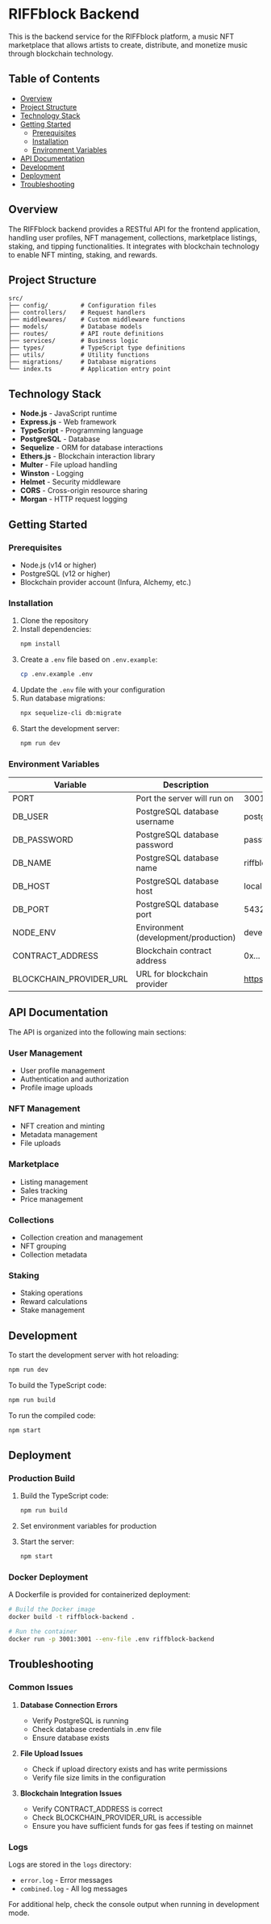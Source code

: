 # RIFFblock Backend

This is the backend service for the RIFFblock platform, a music NFT marketplace that allows artists to create, distribute, and monetize music through blockchain technology.

## Table of Contents

- [Overview](#overview)
- [Project Structure](#project-structure)
- [Technology Stack](#technology-stack)
- [Getting Started](#getting-started)
  - [Prerequisites](#prerequisites)
  - [Installation](#installation)
  - [Environment Variables](#environment-variables)
- [API Documentation](#api-documentation)
- [Development](#development)
- [Deployment](#deployment)
- [Troubleshooting](#troubleshooting)

## Overview

The RIFFblock backend provides a RESTful API for the frontend application, handling user profiles, NFT management, collections, marketplace listings, staking, and tipping functionalities. It integrates with blockchain technology to enable NFT minting, staking, and rewards.

## Project Structure

```
src/
├── config/         # Configuration files
├── controllers/    # Request handlers
├── middlewares/    # Custom middleware functions
├── models/         # Database models
├── routes/         # API route definitions
├── services/       # Business logic
├── types/          # TypeScript type definitions
├── utils/          # Utility functions
├── migrations/     # Database migrations
└── index.ts        # Application entry point
```

## Technology Stack

- **Node.js** - JavaScript runtime
- **Express.js** - Web framework
- **TypeScript** - Programming language
- **PostgreSQL** - Database
- **Sequelize** - ORM for database interactions
- **Ethers.js** - Blockchain interaction library
- **Multer** - File upload handling
- **Winston** - Logging
- **Helmet** - Security middleware
- **CORS** - Cross-origin resource sharing
- **Morgan** - HTTP request logging

## Getting Started

### Prerequisites

- Node.js (v14 or higher)
- PostgreSQL (v12 or higher)
- Blockchain provider account (Infura, Alchemy, etc.)

### Installation

1. Clone the repository
2. Install dependencies:
   ```bash
   npm install
   ```
3. Create a `.env` file based on `.env.example`:
   ```bash
   cp .env.example .env
   ```
4. Update the `.env` file with your configuration
5. Run database migrations:
   ```bash
   npx sequelize-cli db:migrate
   ```
6. Start the development server:
   ```bash
   npm run dev
   ```

### Environment Variables

| Variable | Description | Example |
|----------|-------------|---------|
| PORT | Port the server will run on | 3001 |
| DB_USER | PostgreSQL database username | postgres |
| DB_PASSWORD | PostgreSQL database password | password |
| DB_NAME | PostgreSQL database name | riffblock |
| DB_HOST | PostgreSQL database host | localhost |
| DB_PORT | PostgreSQL database port | 5432 |
| NODE_ENV | Environment (development/production) | development |
| CONTRACT_ADDRESS | Blockchain contract address | 0x... |
| BLOCKCHAIN_PROVIDER_URL | URL for blockchain provider | https://mainnet.infura.io/v3/YOUR_API_KEY |

## API Documentation

The API is organized into the following main sections:

### User Management
- User profile management
- Authentication and authorization
- Profile image uploads

### NFT Management
- NFT creation and minting
- Metadata management
- File uploads

### Marketplace
- Listing management
- Sales tracking
- Price management

### Collections
- Collection creation and management
- NFT grouping
- Collection metadata

### Staking
- Staking operations
- Reward calculations
- Stake management

## Development

To start the development server with hot reloading:

```bash
npm run dev
```

To build the TypeScript code:

```bash
npm run build
```

To run the compiled code:

```bash
npm start
```

## Deployment

### Production Build

1. Build the TypeScript code:
   ```bash
   npm run build
   ```

2. Set environment variables for production

3. Start the server:
   ```bash
   npm start
   ```

### Docker Deployment

A Dockerfile is provided for containerized deployment:

```bash
# Build the Docker image
docker build -t riffblock-backend .

# Run the container
docker run -p 3001:3001 --env-file .env riffblock-backend
```

## Troubleshooting

### Common Issues

1. **Database Connection Errors**
   - Verify PostgreSQL is running
   - Check database credentials in .env file
   - Ensure database exists

2. **File Upload Issues**
   - Check if upload directory exists and has write permissions
   - Verify file size limits in the configuration

3. **Blockchain Integration Issues**
   - Verify CONTRACT_ADDRESS is correct
   - Check BLOCKCHAIN_PROVIDER_URL is accessible
   - Ensure you have sufficient funds for gas fees if testing on mainnet

### Logs

Logs are stored in the `logs` directory:
- `error.log` - Error messages
- `combined.log` - All log messages

For additional help, check the console output when running in development mode.
